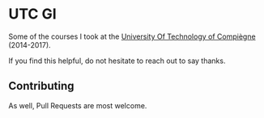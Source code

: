 # UTC GI

Some of the courses I took at the [University Of Technology of Compiègne](https://www.utc.fr/en.html) (2014-2017).

If you find this helpful, do not hesitate to reach out to say thanks.

## Contributing

As well, Pull Requests are most welcome.
